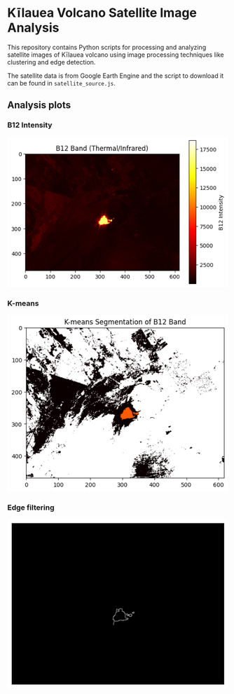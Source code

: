 # Kīlauea Volcano Satellite Image Analysis
This repository contains Python scripts for processing and analyzing satellite images of Kīlauea volcano using image processing techniques like clustering and edge detection.

The satellite data is from Google Earth Engine and the script to download it can be found in `satellite_source.js`.

## Analysis plots

### B12 Intensity

![B12](B12_Band.png)

### K-means
![K-means](kmeans.png)

### Edge filtering
![Edge Filtering](edge_filter.png)